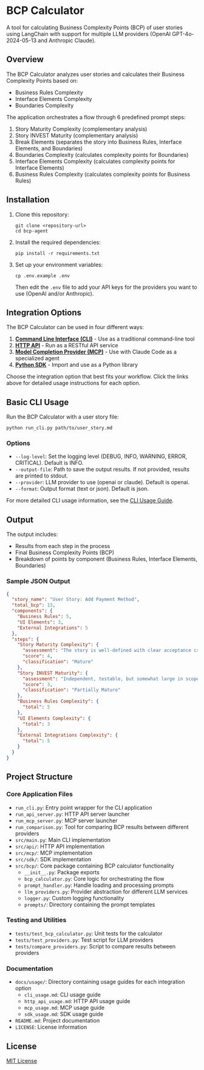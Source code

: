 # BCP Calculator

A tool for calculating Business Complexity Points (BCP) of user stories using LangChain with support for multiple LLM providers (OpenAI GPT-4o-2024-05-13 and Anthropic Claude).

## Overview

The BCP Calculator analyzes user stories and calculates their Business Complexity Points based on:
- Business Rules Complexity
- Interface Elements Complexity
- Boundaries Complexity

The application orchestrates a flow through 6 predefined prompt steps:
1. Story Maturity Complexity (complementary analysis)
2. Story INVEST Maturity (complementary analysis)
3. Break Elements (separates the story into Business Rules, Interface Elements, and Boundaries)
4. Boundaries Complexity (calculates complexity points for Boundaries)
5. Interface Elements Complexity (calculates complexity points for Interface Elements)
6. Business Rules Complexity (calculates complexity points for Business Rules)

## Installation

1. Clone this repository:
   ```
   git clone <repository-url>
   cd bcp-agent
   ```

2. Install the required dependencies:
   ```
   pip install -r requirements.txt
   ```

3. Set up your environment variables:
   ```
   cp .env.example .env
   ```
   
   Then edit the `.env` file to add your API keys for the providers you want to use (OpenAI and/or Anthropic).

## Integration Options

The BCP Calculator can be used in four different ways:

1. **[Command Line Interface (CLI)](docs/usage/cli_usage.md)** - Use as a traditional command-line tool
2. **[HTTP API](docs/usage/http_api_usage.md)** - Run as a RESTful API service
3. **[Model Completion Provider (MCP)](docs/usage/mcp_usage.md)** - Use with Claude Code as a specialized agent
4. **[Python SDK](docs/usage/sdk_usage.md)** - Import and use as a Python library

Choose the integration option that best fits your workflow. Click the links above for detailed usage instructions for each option.

## Basic CLI Usage

Run the BCP Calculator with a user story file:

```
python run_cli.py path/to/user_story.md
```

### Options

- `--log-level`: Set the logging level (DEBUG, INFO, WARNING, ERROR, CRITICAL). Default is INFO.
- `--output-file`: Path to save the output results. If not provided, results are printed to stdout.
- `--provider`: LLM provider to use (openai or claude). Default is openai.
- `--format`: Output format (text or json). Default is json.

For more detailed CLI usage information, see the [CLI Usage Guide](docs/usage/cli_usage.md).

## Output

The output includes:
- Results from each step in the process
- Final Business Complexity Points (BCP)
- Breakdown of points by component (Business Rules, Interface Elements, Boundaries)

### Sample JSON Output

```json
{
  "story_name": "User Story: Add Payment Method",
  "total_bcp": 13,
  "components": {
    "Business Rules": 5,
    "UI Elements": 3,
    "External Integrations": 5
  },
  "steps": {
    "Story Maturity Complexity": {
      "assessment": "The story is well-defined with clear acceptance criteria",
      "score": 4,
      "classification": "Mature"
    },
    "Story INVEST Maturity": {
      "assessment": "Independent, testable, but somewhat large in scope",
      "score": 3,
      "classification": "Partially Mature"
    },
    "Business Rules Complexity": {
      "total": 5
    },
    "UI Elements Complexity": {
      "total": 3
    },
    "External Integrations Complexity": {
      "total": 5
    }
  }
}
```

## Project Structure

### Core Application Files
- `run_cli.py`: Entry point wrapper for the CLI application
- `run_api_server.py`: HTTP API server launcher
- `run_mcp_server.py`: MCP server launcher
- `run_comparison.py`: Tool for comparing BCP results between different providers
- `src/main.py`: Main CLI implementation
- `src/api/`: HTTP API implementation
- `src/mcp/`: MCP implementation
- `src/sdk/`: SDK implementation
- `src/bcp/`: Core package containing BCP calculator functionality
  - `__init__.py`: Package exports
  - `bcp_calculator.py`: Core logic for orchestrating the flow
  - `prompt_handler.py`: Handle loading and processing prompts
  - `llm_providers.py`: Provider abstraction for different LLM services
  - `logger.py`: Custom logging functionality
  - `prompts/`: Directory containing the prompt templates

### Testing and Utilities
- `tests/test_bcp_calculator.py`: Unit tests for the calculator
- `tests/test_providers.py`: Test script for LLM providers
- `tests/compare_providers.py`: Script to compare results between providers

### Documentation
- `docs/usage/`: Directory containing usage guides for each integration option
  - `cli_usage.md`: CLI usage guide
  - `http_api_usage.md`: HTTP API usage guide
  - `mcp_usage.md`: MCP usage guide
  - `sdk_usage.md`: SDK usage guide
- `README.md`: Project documentation
- `LICENSE`: License information

## License

[MIT License](LICENSE)